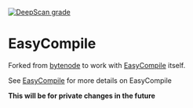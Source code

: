[![DeepScan grade](https://deepscan.io/api/teams/18195/projects/21519/branches/620940/badge/grade.svg)](https://deepscan.io/dashboard#view=project&tid=18195&pid=21519&bid=620940)
# EasyCompile

Forked from [bytenode](https://www.npmjs.com/package/bytenode) to work with [EasyCompile](https://github.com/FAXES/easycompile) itself.

See [EasyCompile](https://github.com/FAXES/easycompile) for more details on EasyCompile


**__This will be for private changes in the future__**
